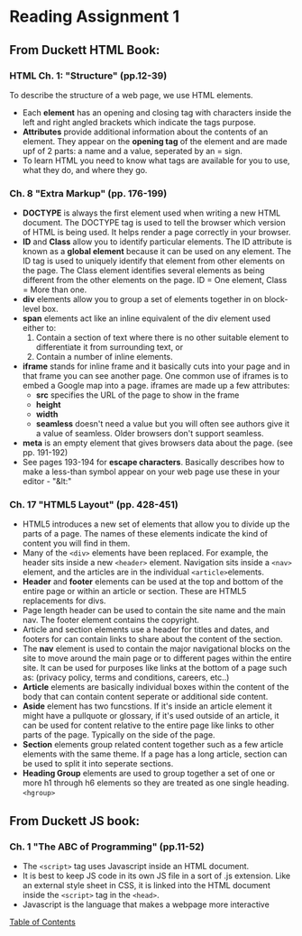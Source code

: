 # Reading Assignment 1

## From Duckett HTML Book:

### HTML Ch. 1: "Structure" (pp.12-39)

To describe the structure of a web page, we use HTML elements.
    
- Each **element** has an opening and closing tag with characters inside the left and right angled brackets which indicate the tags purpose.
- **Attributes** provide additional information about the contents of an element. They appear on the **opening tag** of the element and are made upf of 2 parts: a name and a value, seperated by an = sign.
- To learn HTML you need to know what tags are available for you to use, what they do, and where they go.

### Ch. 8 "Extra Markup" (pp. 176-199)

- **DOCTYPE** is always the first element used when writing a new HTML document. The DOCTYPE tag is used to tell the browser which version of HTML is being used. It helps render a page correctly in your browser.  
- **ID** and **Class** allow you to identify particular elements. The ID attribute is known as a **global element** because it can be used on any element. The ID tag is used to uniquely identify that element from other elements on the page. The Class element identifies several elements as being different from the other elements on the page. ID = One element, Class = More than one.
- **div** elements allow you to group a set of elements together in on block-level box.
- **span** elements act like an inline equivalent of the div element used either to:
    1. Contain a section of text where there is no other suitable element to differentiate it from surrounding text,
    or
    1. Contain a number of inline elements.
- **iframe** stands for inline frame and it basically cuts into your page and in that frame you can see another page. One common use of iframes is to embed a Google map into a page. iframes are made up a few attributes:
    - **src** specifies the URL of the page to show in the frame
    - **height**
    - **width**
    - **seamless** doesn't need a value but you will often see authors give it a value of seamless. Older browsers don't support seamless.
- **meta** is an empty element that gives browsers data about the page. (see pp. 191-192)
- See pages 193-194 for **escape characters**. Basically describes how to make a less-than symbol  appear on your web page use these in your editor - "&lt:" 

### Ch. 17 "HTML5 Layout" (pp. 428-451)

- HTML5 introduces a new set of elements that allow you to divide up the parts of a page. The names of these elements indicate the kind of content you will find in them. 
- Many of the ```<div>``` elements have been replaced. For example, the header sits inside a new ```<header>``` element. 
Navigation sits inside a ```<nav>``` element, and the articles are in the individual ```<article>```elements. 
- **Header** and **footer** elements can be used at the top and bottom of the entire page or within an article or section. These are HTML5 replacements for divs.
- Page length header can be used to contain the site name and the main nav. The footer element contains the copyright.
- Article and section elements use a header for titles and dates, and footers for can contain links to share about the content of the section.
- The **nav** element is used to contain the major navigational blocks on the site to move around the main page or to different pages within the entire site. It can be used for purposes like links at the bottom of a page such as: (privacy policy, terms and conditions, careers, etc..)
- **Article** elements are basically individual boxes within the content of the body that can contain content seperate or additional side content.
- **Aside** element has two funcstions. If it's inside an article element it might have a pullquote or glossary, if it's used outside of an article, it can be used for content relative to the entire page like links to other parts of the page. Typically on the side of the page. 
- **Section** elements group related content together such as a few article elements with the same theme. If a page has a long article, section can be used to split it into seperate sections. 
- **Heading Group** elements are used to group together a set of one or more h1 through h6 elements so they are treated as one single heading. ```<hgroup>```

## From Duckett JS book:

### Ch. 1 "The ABC of Programming" (pp.11-52)

- The ```<script>``` tag uses Javascript inside an HTML document.
- It is best to keep JS code in its own JS file in a sort of .js extension. Like an external style sheet in CSS, it is linked into the HTML document inside the ```<script>``` tag in the ```<head>```.
- Javascript is the language that makes a webpage more interactive

[Table of Contents](README.md) 